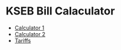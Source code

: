 # KSEB Bill Calaculator

* [Calculator 1](http://pgea.in/kseb/bill_calculator)
* [Calculator 2](https://www.kseb.in/bill_calculator_v12/)
* [Tariffs](http://pgea.in/ksebl/KSEB_Electricity_Charges_for_LT_and_HT_Supply_Tariff_2020)
